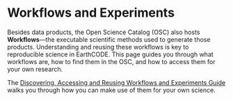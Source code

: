 # Workflows and Experiments

Besides data products, the Open Science Catalog (OSC) also hosts **Workflows**—the executable scientific methods used to generate those products. Understanding and reusing these workflows is key to reproducible science in EarthCODE. This page guides you through what workflows are, how to find them in the OSC, and how to access them for your own research.

The [Discovering, Accessing and Reusing Workflows and Experiments Guide](./working-with-workflows) walks you through how you can make use of them for your own science.
